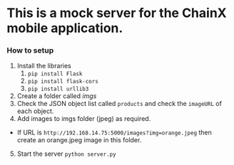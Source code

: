 # This is a mock server for the ChainX mobile application.

### How to setup

1) Install the libraries
    1) `pip install Flask`
    2) `pip install flask-cors`
    3) `pip install urllib3`
2) Create a folder called *imgs*
3) Check the JSON object list called `products` and check the `imageURL` of each object.
4) Add images to imgs folder (jpeg) as required.
- If URL is `http://192.168.14.75:5000/images?img=orange.jpeg` then create an orange.jpeg image in this folder.
5) Start the server `python server.py`